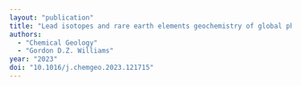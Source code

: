 ```yaml
---
layout: "publication"
title: "Lead isotopes and rare earth elements geochemistry of global phosphate rocks: Insights into depositional conditions and environmental tracing"
authors:
  - "Chemical Geology"
  - "Gordon D.Z. Williams"
year: "2023"
doi: "10.1016/j.chemgeo.2023.121715"
---
```


